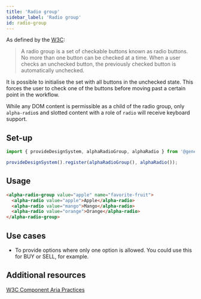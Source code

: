 ```yaml
---
title: 'Radio group'
sidebar_label: 'Radio group'
id: radio-group
---
```

As defined by the [W3C](https://w3c.github.io/aria-practices/#radiobutton):

> A radio group is a set of checkable buttons known as radio buttons. No more than one button can be checked at a time. When a user checks an unchecked button, the previously checked button is automatically unchecked.

It is possible to initialise the set with all buttons in the unchecked state. This forces the user to check one of the buttons before moving past a certain point in the workflow.

While any DOM content is permissible as a child of the radio group, only `alpha-radio`s and slotted content with a role of `radio` will receive keyboard support.

## Set-up

```ts
import { provideDesignSystem, alphaRadioGroup, alphaRadio } from '@genesislcap/alpha-design-system';

provideDesignSystem().register(alphaRadioGroup(), alphaRadio());
```

## Usage

```html live
<alpha-radio-group value="apple" name="favorite-fruit">
  <alpha-radio value="apple">Apple</alpha-radio>
  <alpha-radio value="mango">Mango</alpha-radio>
  <alpha-radio value="orange">Orange</alpha-radio>
</alpha-radio-group>
```

## Use cases

* To provide options where only one option is allowed. You could use this for BUY or SELL, for example.

## Additional resources

[W3C Component Aria Practices](https://www.w3.org/TR/wai-aria/#radiogroup)
